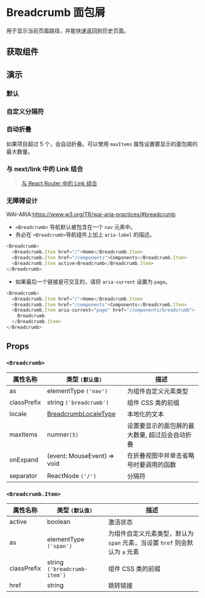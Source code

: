 # Breadcrumb 面包屑

用于显示当前页面路径，并能快速返回到历史页面。

## 获取组件

<!--{include:<import-guide>}-->

## 演示

### 默认

<!--{include:`basic.md`}-->

### 自定义分隔符

<!--{include:`separator.md`}-->

### 自动折叠

如果项目超过 5 个，会自动折叠。可以使用 `maxItems` 属性设置要显示的面包屑的最大数量。

<!--{include:`max-items.md`}-->

### 与 next/link 中的 Link 组合

<!--{include:`with-router.md`}-->

> [与 React Router 中的 Link 组合](/zh/guide/composition/#react-router-dom)

### 无障碍设计

WAI-ARIA:https://www.w3.org/TR/wai-aria-practices/#breadcrumb

- `<Breadcrumb>` 导航默认被包含在一个 `nav` 元素中。
- 务必在 `<Breadcrumb>`导航组件上加上 `aria-label` 的描述。

```js
<Breadcrumb>
  <Breadcrumb.Item href="/">Home</Breadcrumb.Item>
  <Breadcrumb.Item href="/components">Components</Breadcrumb.Item>
  <Breadcrumb.Item active>Breadcrumb</Breadcrumb.Item>
</Breadcrumb>
```

- 如果最后一个链接是可交互的，请将 `aria-current` 设置为 `page`。

```js
<Breadcrumb>
  <Breadcrumb.Item href="/">Home</Breadcrumb.Item>
  <Breadcrumb.Item href="/components">Components</Breadcrumb.Item>
  <Breadcrumb.Item aria-current="page" href="/components/breadcrumb">
    Breadcrumb
  </Breadcrumb.Item>
</Breadcrumb>
```

## Props

### `<Breadcrumb>`

| 属性名称    | 类型 `(默认值)`                                    | 描述                                           |
| ----------- | -------------------------------------------------- | ---------------------------------------------- |
| as          | elementType `('nav')`                              | 为组件自定义元素类型                           |
| classPrefix | string `('breadcrumb')`                            | 组件 CSS 类的前缀                              |
| locale      | [BreadcrumbLocaleType](/zh/guide/i18n/#breadcrumb) | 本地化的文本                                   |
| maxItems    | numner`(5)`                                        | 设置要显示的面包屑的最大数量, 超过后会自动折叠 |
| onExpand    | (event: MouseEvent) => void                        | 在折叠视图中并单击省略号时要调用的函数         |
| separator   | ReactNode `('/')`                                  | 分隔符                                         |

### `<Breadcrumb.Item>`

| 属性名称    | 类型 `(默认值)`              | 描述                                                                        |
| ----------- | ---------------------------- | --------------------------------------------------------------------------- |
| active      | boolean                      | 激活状态                                                                    |
| as          | elementType `('span')`       | 为组件自定义元素类型，默认为 `span` 元素，当设置 `href` 则会默认为 `a` 元素 |
| classPrefix | string `('breadcrumb-item')` | 组件 CSS 类的前缀                                                           |
| href        | string                       | 跳转链接                                                                    |
